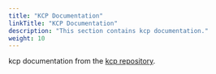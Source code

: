 ```yaml
---
title: "KCP Documentation"
linkTitle: "KCP Documentation"
description: "This section contains kcp documentation."
weight: 10
---
```


kcp documentation from the [kcp repository](https://github.com/kcp-dev/kcp/tree/main/docs).
